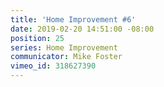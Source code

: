 ```yaml
---
title: 'Home Improvement #6'
date: 2019-02-20 14:51:00 -08:00
position: 25
series: Home Improvement
communicator: Mike Foster
vimeo_id: 318627390
---
```


